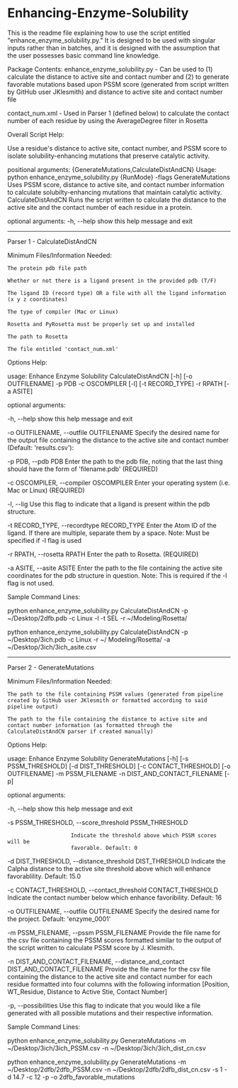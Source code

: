 # Enhancing-Enzyme-Solubility

This is the readme file explaining how to use the script entitled "enhance_enzyme_solubility.py." It is designed to be used with singular inputs rather than in batches, and it is designed with the assumption that the user possesses basic command line knowledge.

Package Contents: 
enhance_enzyme_solubility.py - Can be used to (1) calculate the distance to active site and contact number and (2) to generate favorable mutations based upon PSSM score (generated from script written by GitHub user JKlesmith) and distance to active site and contact number file

contact_num.xml - Used in Parser 1 (defined below) to calculate the contact number of each residue by using the AverageDegree filter in Rosetta



Overall Script Help: 

Use a residue's distance to active site, contact number, and PSSM score to
isolate solubility-enhancing mutations that preserve catalytic activity.

positional arguments:
  {GenerateMutations,CalculateDistAndCN}
                        Usage: python enhance_enzyme_solubility.py {RunMode}
                        -flags
    GenerateMutations   Uses PSSM score, distance to active site, and contact
                        number information to calculate solubilty-enhancing
                        mutations that maintain catalytic activity.
    CalculateDistAndCN  Runs the script written to calculate the distance to
                        the active site and the contact number of each residue
                        in a protein.

optional arguments:
  -h, --help            show this help message and exit
___________________________________________________________________________________

Parser 1 - CalculateDistAndCN

Minimum Files/Information Needed: 

	The protein pdb file path

	Whether or not there is a ligand present in the provided pdb (T/F)

	The ligand ID (record type) OR a file with all the ligand information (x y z coordinates)

	The type of compiler (Mac or Linux)

	Rosetta and PyRosetta must be properly set up and installed

	The path to Rosetta

	The file entitled 'contact_num.xml'

Options Help:

usage: Enhance Enzyme Solubility CalculateDistAndCN [-h] [-o OUTFILENAME] -p
                                                    PDB -c OSCOMPILER [-l]
                                                    [-t RECORD_TYPE] -r RPATH
                                                    [-a ASITE]

optional arguments:

  -h, --help            show this help message and exit

  -o OUTFILENAME, --outfile OUTFILENAME
                        Specify the desired name for the output file
                        containing the distance to the active site and contact
                        number (Default: 'results.csv'):

  -p PDB, --pdb PDB     Enter the path to the pdb file, noting that the last
                        thing should have the form of 'filename.pdb'
                        (REQUIRED)

  -c OSCOMPILER, --compiler OSCOMPILER
                        Enter your operating system (i.e. Mac or Linux)
                        (REQUIRED)

  -l, --lig             Use this flag to indicate that a ligand is present
                        within the pdb structure.

  -t RECORD_TYPE, --recordtype RECORD_TYPE
                        Enter the Atom ID of the ligand. If there are
                        multiple, separate them by a space. Note: Must be
                        specified if -l flag is used

  -r RPATH, --rosetta RPATH
                        Enter the path to Rosetta. (REQUIRED)

  -a ASITE, --asite ASITE
                        Enter the path to the file containing the active site
                        coordinates for the pdb structure in question. Note:
                        This is required if the -l flag is not used.


Sample Command Lines: 

python enhance_enzyme_solubility.py CalculateDistAndCN -p ~/Desktop/2dfb.pdb -c 	Linux -l -t SEL -r ~/Modeling/Rosetta/ 

python enhance_enzyme_solubility.py CalculateDistAndCN -p ~/Desktop/3ich.pdb -c 	Linux -r ~/		Modeling/Rosetta/ -a ~/Desktop/3ich/3ich_asite.csv

___________________________________________________________________________________

Parser 2 - GenerateMutations

Minimum Files/Information Needed:

	The path to the file containing PSSM values (generated from pipeline created by GitHub user JKlesmith or formatted according to said pipeline output)

	The path to the file containing the distance to active site and contact number information (as formatted through the CalculateDistAndCN parser if created manually)

Options Help: 

usage: Enhance Enzyme Solubility GenerateMutations [-h] [-s PSSM_THRESHOLD]
                                                   [-d DIST_THRESHOLD]
                                                   [-c CONTACT_THRESHOLD]
                                                   [-o OUTFILENAME] -m
                                                   PSSM_FILENAME -n
                                                   DIST_AND_CONTACT_FILENAME
                                                   [-p]

optional arguments:

  -h, --help            show this help message and exit

  -s PSSM_THRESHOLD, --score_threshold PSSM_THRESHOLD

                        Indicate the threshold above which PSSM scores will be
                        favorable. Default: 0

  -d DIST_THRESHOLD, --distance_threshold DIST_THRESHOLD
                        Indicate the Calpha distance to the active site
                        threshold above which will enhance favorablility.
                        Default: 15.0

  -c CONTACT_THRESHOLD, --contact_threshold CONTACT_THRESHOLD
                        Indicate the contact number below which enhance
                        favoribility. Default: 16

  -o OUTFILENAME, --outfile OUTFILENAME
                        Specify the desired name for the project. Default:
                        'enzyme_0001'

  -m PSSM_FILENAME, --pssm PSSM_FILENAME
                        Provide the file name for the csv file containing the
                        PSSM scores formatted similar to the output of the
                        script written to calculate PSSM score by J. Klesmith.

  -n DIST_AND_CONTACT_FILENAME, --distance_and_contact DIST_AND_CONTACT_FILENAME
                        Provide the file name for the csv file containing the
                        distance to the active site and contact number for
                        each residue formatted into four columns with the
                        following information [Position, WT_Residue, Distance
                        to Active Stie, Contact Number]
                        
  -p, --possibilities   Use this flag to indicate that you would like a file
                        generated with all possible mutations and their
                        respective information.


Sample Command Lines: 

python enhance_enzyme_solubility.py GenerateMutations -m 
	~/Desktop/3ich/3ich_PSSM.csv -n ~/Desktop/3ich/3ich_dist_cn.csv 

python enhance_enzyme_solubility.py GenerateMutations -m 
	~/Desktop/2dfb/2dfb_PSSM.csv -n ~/Desktop/2dfb/2dfb_dist_cn.csv 
	-s 1 -d 14.7 -c 12 -p -o 2dfb_favorable_mutations

